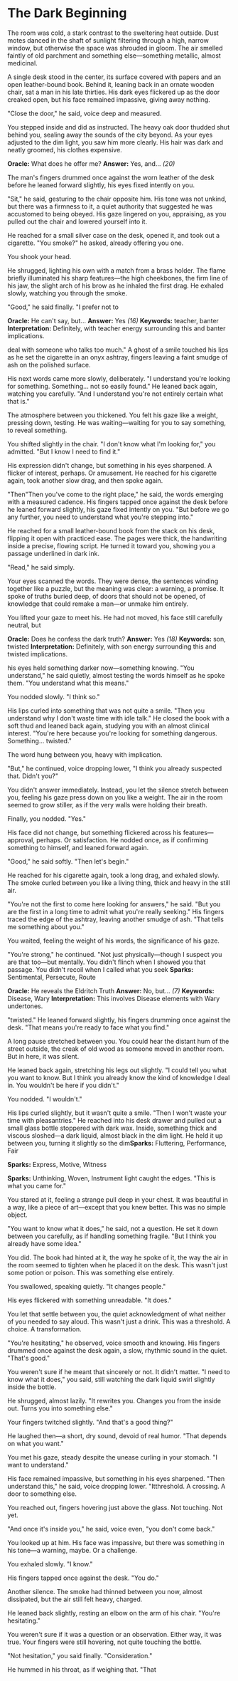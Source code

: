 # The Dark Beginning

The room was cold, a stark contrast to the sweltering heat outside. Dust motes danced in the shaft of sunlight filtering through a high, narrow window, but otherwise the space was shrouded in gloom. The air smelled faintly of old parchment and something else—something metallic, almost medicinal.

A single desk stood in the center, its surface covered with papers and an open leather-bound book. Behind it, leaning back in an ornate wooden chair, sat a man in his late thirties. His dark eyes flickered up as the door creaked open, but his face remained impassive, giving away nothing.

"Close the door," he said, voice deep and measured.

You stepped inside and did as instructed. The heavy oak door thudded shut behind you, sealing away the sounds of the city beyond. As your eyes adjusted to the dim light, you saw him more clearly. His hair was dark and neatly groomed, his clothes expensive.



**Oracle:** What does he offer me?
**Answer:** Yes, and... *(20)*

The man's fingers drummed once against the worn leather of the desk before he leaned forward slightly, his eyes fixed intently on you.

"Sit," he said, gesturing to the chair opposite him. His tone was not unkind, but there was a firmness to it, a quiet authority that suggested he was accustomed to being obeyed. His gaze lingered on you, appraising, as you pulled out the chair and lowered yourself into it.

He reached for a small silver case on the desk, opened it, and took out a cigarette. "You smoke?" he asked, already offering you one.

You shook your head.

He shrugged, lighting his own with a match from a brass holder. The flame briefly illuminated his sharp features—the high cheekbones, the firm line of his jaw, the slight arch of his brow as he inhaled the first drag. He exhaled slowly, watching you through the smoke.

"Good," he said finally. "I prefer not to

**Oracle:** He can't say, but...
**Answer:** Yes *(16)*
**Keywords:** teacher, banter
**Interpretation:** Definitely, with teacher energy surrounding this and banter implications.

 deal with someone who talks too much." A ghost of a smile touched his lips as he set the cigarette in an onyx ashtray, fingers leaving a faint smudge of ash on the polished surface.

His next words came more slowly, deliberately. "I understand you're looking for something. Something... not so easily found." He leaned back again, watching you carefully. "And I understand you're not entirely certain what that is."

The atmosphere between you thickened. You felt his gaze like a weight, pressing down, testing. He was waiting—waiting for you to say something, to reveal something.

You shifted slightly in the chair. "I don't know what I'm looking for," you admitted. "But I know I need to find it."

His expression didn't change, but something in his eyes sharpened. A flicker of interest, perhaps. Or amusement. He reached for his cigarette again, took another slow drag, and then spoke again.

"Then"Then you've come to the right place," he said, the words emerging with a measured cadence. His fingers tapped once against the desk before he leaned forward slightly, his gaze fixed intently on you. "But before we go any further, you need to understand what you're stepping into."

He reached for a small leather-bound book from the stack on his desk, flipping it open with practiced ease. The pages were thick, the handwriting inside a precise, flowing script. He turned it toward you, showing you a passage underlined in dark ink.

"Read," he said simply.

Your eyes scanned the words. They were dense, the sentences winding together like a puzzle, but the meaning was clear: a warning, a promise. It spoke of truths buried deep, of doors that should not be opened, of knowledge that could remake a man—or unmake him entirely.

You lifted your gaze to meet his. He had not moved, his face still carefully neutral, but

**Oracle:** Does he confess the dark truth?
**Answer:** Yes *(18)*
**Keywords:** son, twisted
**Interpretation:** Definitely, with son energy surrounding this and twisted implications.

his eyes held something darker now—something knowing. "You understand," he said quietly, almost testing the words himself as he spoke them. "You understand what this means."

You nodded slowly. "I think so."

His lips curled into something that was not quite a smile. "Then you understand why I don't waste time with idle talk." He closed the book with a soft thud and leaned back again, studying you with an almost clinical interest. "You're here because you're looking for something dangerous. Something... twisted."

The word hung between you, heavy with implication.

"But," he continued, voice dropping lower, "I think you already suspected that. Didn't you?"

You didn't answer immediately. Instead, you let the silence stretch between you, feeling his gaze press down on you like a weight. The air in the room seemed to grow stiller, as if the very walls were holding their breath.

Finally, you nodded. "Yes."

His face did not change, but something flickered across his features—approval, perhaps. Or satisfaction. He nodded once, as if confirming something to himself, and leaned forward again.

"Good," he said softly. "Then let's begin."

He reached for his cigarette again, took a long drag, and exhaled slowly. The smoke curled between you like a living thing, thick and heavy in the still air.

"You're not the first to come here looking for answers," he said. "But you are the first in a long time to admit what you're really seeking." His fingers traced the edge of the ashtray, leaving another smudge of ash. "That tells me something about you."

You waited, feeling the weight of his words, the significance of his gaze.

"You're strong," he continued. "Not just physically—though I suspect you are that too—but mentally. You didn't flinch when I showed you that passage. You didn't recoil when I called what you seek 
**Sparks:** Sentimental, Persecute, Route



**Oracle:** He reveals the Eldritch Truth
**Answer:** No, but... *(7)*
**Keywords:** Disease, Wary
**Interpretation:** This involves Disease elements with Wary undertones.

"twisted." He leaned forward slightly, his fingers drumming once against the desk. "That means you're ready to face what you find."

A long pause stretched between you. You could hear the distant hum of the street outside, the creak of old wood as someone moved in another room. But in here, it was silent.

He leaned back again, stretching his legs out slightly. "I could tell you what you want to know. But I think you already know the kind of knowledge I deal in. You wouldn't be here if you didn't."

You nodded. "I wouldn't."

His lips curled slightly, but it wasn't quite a smile. "Then I won't waste your time with pleasantries." He reached into his desk drawer and pulled out a small glass bottle stoppered with dark wax. Inside, something thick and viscous sloshed—a dark liquid, almost black in the dim light. He held it up between you, turning it slightly so the dim**Sparks:** Fluttering, Performance, Fair

**Sparks:** Express, Motive, Witness


**Sparks:** Unthinking, Woven, Instrument
light caught the edges. "This is what you came for."

You stared at it, feeling a strange pull deep in your chest. It was beautiful in a way, like a piece of art—except that you knew better. This was no simple object.

"You want to know what it does," he said, not a question. He set it down between you carefully, as if handling something fragile. "But I think you already have some idea."

You did. The book had hinted at it, the way he spoke of it, the way the air in the room seemed to tighten when he placed it on the desk. This wasn't just some potion or poison. This was something else entirely.

You swallowed, speaking quietly. "It changes people."

His eyes flickered with something unreadable. "It does."

You let that settle between you, the quiet acknowledgment of what neither of you needed to say aloud. This wasn't just a drink. This was a  threshold. A choice. A transformation.

"You're hesitating," he observed, voice smooth and knowing. His fingers drummed once against the desk again, a slow, rhythmic sound in the quiet. "That's good."

You weren't sure if he meant that sincerely or not. It didn't matter. "I need to know what it does," you said, still watching the dark liquid swirl slightly inside the bottle.

He shrugged, almost lazily. "It rewrites you. Changes you from the inside out. Turns you into something else."

Your fingers twitched slightly. "And that's a good thing?"

He laughed then—a short, dry sound, devoid of real humor. "That depends on what you want."

You met his gaze, steady despite the unease curling in your stomach. "I want to understand."

His face remained impassive, but something in his eyes sharpened. "Then understand this," he said, voice dropping lower. "Itthreshold. A crossing. A door to something else.

You reached out, fingers hovering just above the glass. Not touching. Not yet.

"And once it's inside you," he said, voice even, "you don't come back."

You looked up at him. His face was impassive, but there was something in his tone—a warning, maybe. Or a challenge.

You exhaled slowly. "I know."

His fingers tapped once against the desk. "You do."

Another silence. The smoke had thinned between you now, almost dissipated, but the air still felt heavy, charged.

He leaned back slightly, resting an elbow on the arm of his chair. "You're hesitating."

You weren't sure if it was a question or an observation. Either way, it was true. Your fingers were still hovering, not quite touching the bottle.

"Not hesitation," you said finally. "Consideration."

He hummed in his throat, as if weighing that. "That 